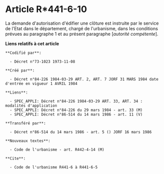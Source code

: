 # Article R*441-6-10

La demande d'autorisation d'édifier une clôture est instruite par le service de l'Etat dans le département, chargé de
l'urbanisme, dans les conditions prévues au paragraphe 1 et au présent paragraphe [*autorité compétente*].

**Liens relatifs à cet article**

	**Codifié par**:

	  - Décret n°73-1023 1973-11-08

	**Créé par**:

	  - Décret n°84-226 1984-03-29 ART. 2, ART. 7 JORF 31 MARS 1984 date d'entrée en vigueur 1 AVRIL 1984

	**Liens**:

	  - SPEC_APPLI: Décret n°84-226 1984-03-29 ART. 33, ART. 34 : modalités d'application
	  - SPEC_APPLI: Décret n°84-226 du 29 mars 1984 - art. 33 (M)
	  - SPEC_APPLI: Décret n°86-514 du 14 mars 1986 - art. 11 (V)

	**Transféré par**:

	  - Décret n°86-514 du 14 mars 1986 - art. 5 () JORF 16 mars 1986

	**Nouveaux textes**:

	  - Code de l'urbanisme - art. R442-4-14 (M)

	**Cite**:

	  - Code de l'urbanisme R441-6 à R441-6-5
